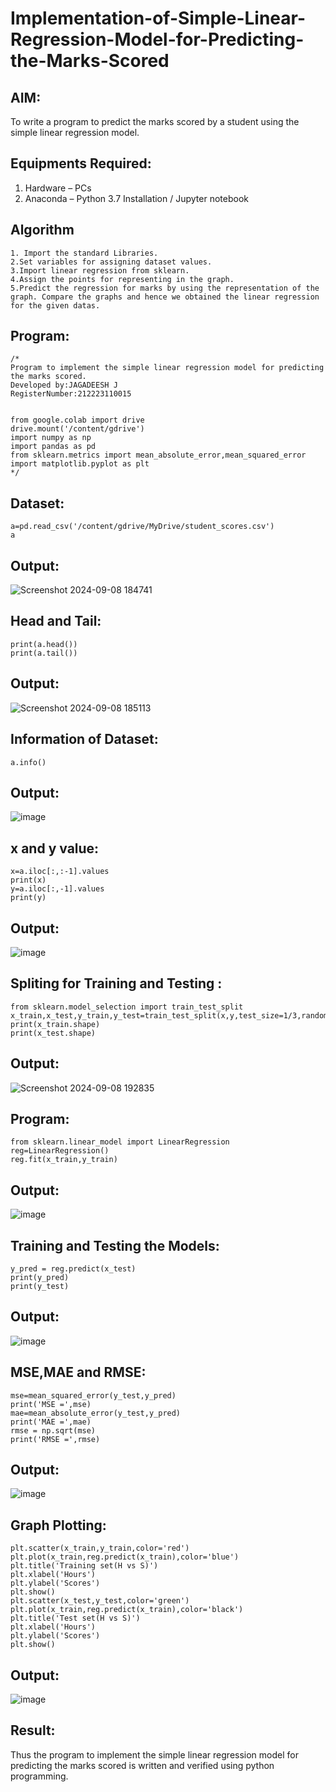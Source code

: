 # Implementation-of-Simple-Linear-Regression-Model-for-Predicting-the-Marks-Scored

## AIM:
To write a program to predict the marks scored by a student using the simple linear regression model.

## Equipments Required:
1. Hardware – PCs
2. Anaconda – Python 3.7 Installation / Jupyter notebook

## Algorithm
```
1. Import the standard Libraries.
2.Set variables for assigning dataset values.
3.Import linear regression from sklearn.
4.Assign the points for representing in the graph.
5.Predict the regression for marks by using the representation of the graph. Compare the graphs and hence we obtained the linear regression for the given datas.
```
## Program:
```
/*
Program to implement the simple linear regression model for predicting the marks scored.
Developed by:JAGADEESH J
RegisterNumber:212223110015


from google.colab import drive
drive.mount('/content/gdrive')
import numpy as np
import pandas as pd
from sklearn.metrics import mean_absolute_error,mean_squared_error
import matplotlib.pyplot as plt
*/
```
## Dataset:
```
a=pd.read_csv('/content/gdrive/MyDrive/student_scores.csv')
a
```
## Output:
![Screenshot 2024-09-08 184741](https://github.com/user-attachments/assets/dd013944-83a9-44b1-9791-9145bfb0ea2f)
## Head and Tail:
```
print(a.head())
print(a.tail())
```
## Output:
![Screenshot 2024-09-08 185113](https://github.com/user-attachments/assets/97bb4af2-91c5-42b2-8b23-c5f5bce853d8)
## Information of Dataset:
```
a.info()
```
## Output:
![image](https://github.com/user-attachments/assets/ac8e0bae-09ac-49b1-ae55-5b917fd9c1fa)
## x and y value:
```
x=a.iloc[:,:-1].values
print(x)
y=a.iloc[:,-1].values
print(y)
```
## Output:
![image](https://github.com/user-attachments/assets/2feb1714-6391-4258-8f0f-1265787b8bf9)
## Spliting for Training and Testing :
```
from sklearn.model_selection import train_test_split
x_train,x_test,y_train,y_test=train_test_split(x,y,test_size=1/3,random_state=0)
print(x_train.shape)
print(x_test.shape)
```
## Output:
![Screenshot 2024-09-08 192835](https://github.com/user-attachments/assets/5149b1e1-73fe-4612-86a2-9f9afc251767)
## Program:
```
from sklearn.linear_model import LinearRegression
reg=LinearRegression()
reg.fit(x_train,y_train)
```
## Output:
![image](https://github.com/user-attachments/assets/0ce9219a-ac29-4851-85ba-aaeb10d4bcef)
## Training and Testing the Models:
```
y_pred = reg.predict(x_test)
print(y_pred)
print(y_test)
```
## Output:
![image](https://github.com/user-attachments/assets/82a27525-1fbb-4d4b-81f7-6b88fa2eebd7)
## MSE,MAE and RMSE:
```
mse=mean_squared_error(y_test,y_pred)
print('MSE =',mse)
mae=mean_absolute_error(y_test,y_pred)
print('MAE =',mae)
rmse = np.sqrt(mse)
print('RMSE =',rmse)
```
## Output:
![image](https://github.com/user-attachments/assets/957602be-35ef-4aa6-ad73-0432c7eaa7fc)
## Graph Plotting:
```
plt.scatter(x_train,y_train,color='red')
plt.plot(x_train,reg.predict(x_train),color='blue')
plt.title('Training set(H vs S)')
plt.xlabel('Hours')
plt.ylabel('Scores')
plt.show()
plt.scatter(x_test,y_test,color='green')
plt.plot(x_train,reg.predict(x_train),color='black')
plt.title('Test set(H vs S)')
plt.xlabel('Hours')
plt.ylabel('Scores')
plt.show()
```
## Output:
![image](https://github.com/user-attachments/assets/2806ae90-c08f-46f1-9a0e-6142cc05910b)
## Result:
Thus the program to implement the simple linear regression model for predicting the marks scored is written and verified using python programming.
